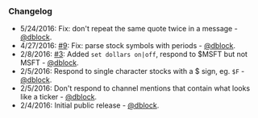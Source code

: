 ### Changelog

* 5/24/2016: Fix: don't repeat the same quote twice in a message - [@dblock](https://github.com/dblock).
* 4/27/2016: [#9](https://github.com/dblock/slack-market/issues/9): Fix: parse stock symbols with periods - [@dblock](https://github.com/dblock).
* 2/8/2016: [#3](https://github.com/dblock/slack-market/issues/3): Added `set dollars on|off`, respond to $MSFT but not MSFT - [@dblock](https://github.com/dblock).
* 2/5/2016: Respond to single character stocks with a $ sign, eg. `$F` - [@dblock](https://github.com/dblock).
* 2/5/2016: Don't respond to channel mentions that contain what looks like a ticker - [@dblock](https://github.com/dblock).
* 2/4/2016: Initial public release - [@dblock](https://github.com/dblock).
